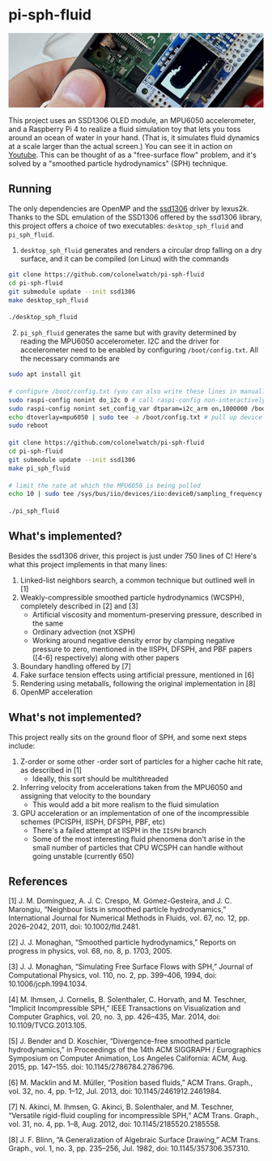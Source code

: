 # pi-sph-fluid

![headliner](headliner.jpg)

This project uses an SSD1306 OLED module, an MPU6050 accelerometer, and a Raspberry Pi 4 to realize a fluid simulation toy that lets you toss around an ocean of water in your hand. (That is, it simulates fluid dynamics at a scale larger than the actual screen.) You can see it in action on [Youtube](https://youtu.be/6_YntT-Zha0). This can be thought of as a "free-surface flow" problem, and it's solved by a "smoothed particle hydrodynamics" (SPH) technique.

## Running

The only dependencies are OpenMP and the [ssd1306](https://github.com/lexus2k/ssd1306) driver by lexus2k. Thanks to the SDL emulation of the SSD1306 offered by the ssd1306 library, this project offers a choice of two executables: `desktop_sph_fluid` and `pi_sph_fluid`.

1. `desktop_sph_fluid` generates and renders a circular drop falling on a dry surface, and it can be compiled (on Linux) with the commands

```bash
git clone https://github.com/colonelwatch/pi-sph-fluid
cd pi-sph-fluid
git submodule update --init ssd1306
make desktop_sph_fluid

./desktop_sph_fluid
```

2. `pi_sph_fluid` generates the same but with gravity determined by reading the MPU6050 accelerometer. I2C and the driver for accelerometer need to be enabled by configuring `/boot/config.txt`. All the necessary commands are

```bash
sudo apt install git

# configure /boot/config.txt (you can also write these lines in manually)
sudo raspi-config nonint do_i2c 0 # call raspi-config non-interactively for turning on i2c correctly
sudo raspi-config nonint set_config_var dtparam=i2c_arm on,1000000 /boot/config.txt # set i2c speed to 1MHz
echo dtoverlay=mpu6050 | sudo tee -a /boot/config.txt # pull up device tree overlay for mpu6050
sudo reboot

git clone https://github.com/colonelwatch/pi-sph-fluid
cd pi-sph-fluid
git submodule update --init ssd1306
make pi_sph_fluid

# limit the rate at which the MPU6050 is being polled
echo 10 | sudo tee /sys/bus/iio/devices/iio:device0/sampling_frequency

./pi_sph_fluid
```

## What's implemented?

Besides the ssd1306 driver, this project is just under 750 lines of C! Here's what this project implements in that many lines:

1. Linked-list neighbors search, a common technique but outlined well in [1]
2. Weakly-compressible smoothed particle hydrodynamics (WCSPH), completely described in [2] and [3]
    * Artificial viscosity and momentum-preserving pressure, described in the same
    * Ordinary advection (not XSPH)
    * Working around negative density error by clamping negative pressure to zero, mentioned in the IISPH, DFSPH, and PBF papers ([4-6] respectively) along with other papers
3. Boundary handling offered by [7]
4. Fake surface tension effects using artificial pressure, mentioned in [6]
5. Rendering using metaballs, following the original implementation in [8]
6. OpenMP acceleration

## What's not implemented?

This project really sits on the ground floor of SPH, and some next steps include:

1. Z-order or some other -order sort of particles for a higher cache hit rate, as described in [1]
    * Ideally, this sort should be multithreaded
2. Inferring velocity from accelerations taken from the MPU6050 and assigning that velocity to the boundary
    * This would add a bit more realism to the fluid simulation
3. GPU acceleration or an implementation of one of the incompressible schemes (PCISPH, IISPH, DFSPH, PBF, etc)
    * There's a failed attempt at IISPH in the `IISPH` branch
    * Some of the most interesting fluid phenomena don't arise in the small number of particles that CPU WCSPH can handle without going unstable (currently 650)

## References

[1] J. M. Domínguez, A. J. C. Crespo, M. Gómez-Gesteira, and J. C. Marongiu, “Neighbour lists in smoothed particle hydrodynamics,” International Journal for Numerical Methods in Fluids, vol. 67, no. 12, pp. 2026–2042, 2011, doi: 10.1002/fld.2481.

[2] J. J. Monaghan, “Smoothed particle hydrodynamics,” Reports on progress in physics, vol. 68, no. 8, p. 1703, 2005.

[3] J. J. Monaghan, “Simulating Free Surface Flows with SPH,” Journal of Computational Physics, vol. 110, no. 2, pp. 399–406, 1994, doi: 10.1006/jcph.1994.1034.

[4] M. Ihmsen, J. Cornelis, B. Solenthaler, C. Horvath, and M. Teschner, “Implicit Incompressible SPH,” IEEE Transactions on Visualization and Computer Graphics, vol. 20, no. 3, pp. 426–435, Mar. 2014, doi: 10.1109/TVCG.2013.105.

[5] J. Bender and D. Koschier, “Divergence-free smoothed particle hydrodynamics,” in Proceedings of the 14th ACM SIGGRAPH / Eurographics Symposium on Computer Animation, Los Angeles California: ACM, Aug. 2015, pp. 147–155. doi: 10.1145/2786784.2786796.

[6] M. Macklin and M. Müller, “Position based fluids,” ACM Trans. Graph., vol. 32, no. 4, pp. 1–12, Jul. 2013, doi: 10.1145/2461912.2461984.

[7] N. Akinci, M. Ihmsen, G. Akinci, B. Solenthaler, and M. Teschner, “Versatile rigid-fluid coupling for incompressible SPH,” ACM Trans. Graph., vol. 31, no. 4, pp. 1–8, Aug. 2012, doi: 10.1145/2185520.2185558.

[8] J. F. Blinn, “A Generalization of Algebraic Surface Drawing,” ACM Trans. Graph., vol. 1, no. 3, pp. 235–256, Jul. 1982, doi: 10.1145/357306.357310.